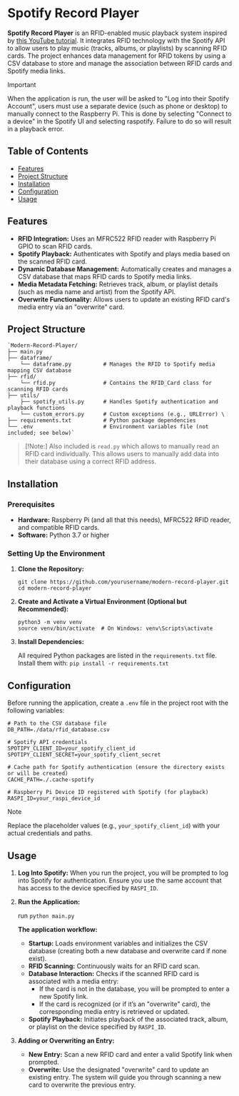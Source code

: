 # Spotify Record Player

**Spotify Record Player** is an RFID-enabled music playback system inspired by [this YouTube tutorial](https://www.youtube.com/watch?v=-jGWjFR936o&t=776s). It integrates RFID technology with the Spotify API to allow users to play music (tracks, albums, or playlists) by scanning RFID cards. The project enhances data management for RFID tokens by using a CSV database to store and manage the association between RFID cards and Spotify media links.

> [!Important]
> When the application is run, the user will be asked to "Log into their Spotify Account", users must use a separate device (such as phone or desktop) to manually connect to the Raspberry Pi. This is done by selecting "Connect to a device" in the Spotify UI and selecting raspotify. Failure to do so will result in a playback error.

## Table of Contents

- [Features](#features)
- [Project Structure](#project-structure)
- [Installation](#installation)
- [Configuration](#configuration)
- [Usage](#usage)

## Features

- **RFID Integration:** Uses an MFRC522 RFID reader with Raspberry Pi GPIO to scan RFID cards.
- **Spotify Playback:** Authenticates with Spotify and plays media based on the scanned RFID card.
- **Dynamic Database Management:** Automatically creates and manages a CSV database that maps RFID cards to Spotify media links.
- **Media Metadata Fetching:** Retrieves track, album, or playlist details (such as media name and artist) from the Spotify API.
- **Overwrite Functionality:** Allows users to update an existing RFID card's media entry via an "overwrite" card.

## Project Structure

```
`Modern-Record-Player/
├── main.py
├── dataframe/
	└── dataframe.py          # Manages the RFID to Spotify media mapping CSV database
├── rfid/
	└── rfid.py               # Contains the RFID_Card class for scanning RFID cards
├── utils/
	├── spotify_utils.py      # Handles Spotify authentication and playback functions
	└── custom_errors.py      # Custom exceptions (e.g., URLError) \
├── requirements.txt          # Python package dependencies
└── .env                      # Environment variables file (not included; see below)`
```

> [!Note:]
> Also included is `read.py` which allows to manually read an RFID card individually. This allows users to manually add data into their database using a correct RFID address.

## Installation

### Prerequisites

- **Hardware:** Raspberry Pi (and all that this needs), MFRC522 RFID reader, and compatible RFID cards.
- **Software:** Python 3.7 or higher

### Setting Up the Environment

1. **Clone the Repository:**

   ```
   git clone https://github.com/yourusername/modern-record-player.git
   cd modern-record-player
   ```

2. **Create and Activate a Virtual Environment (Optional but Recommended):**

   ```
   python3 -m venv venv
   source venv/bin/activate  # On Windows: venv\Scripts\activate
   ```

3. **Install Dependencies:**

   All required Python packages are listed in the `requirements.txt` file. Install them with:
   `pip install -r requirements.txt`

## Configuration

Before running the application, create a `.env` file in the project root with the following variables:

```
# Path to the CSV database file
DB_PATH=./data/rfid_database.csv

# Spotify API credentials
SPOTIPY_CLIENT_ID=your_spotify_client_id SPOTIPY_CLIENT_SECRET=your_spotify_client_secret

# Cache path for Spotify authentication (ensure the directory exists or will be created)
CACHE_PATH=./.cache-spotify

# Raspberry Pi Device ID registered with Spotify (for playback) RASPI_ID=your_raspi_device_id
```

> [!Note]
> Replace the placeholder values (e.g., `your_spotify_client_id`) with your actual credentials and paths.

## Usage

1. **Log Into Spotify:** When you run the project, you will be prompted to log into Spotify for authentication. Ensure you use the same account that has access to the device specified by `RASPI_ID`.

2. **Run the Application:**

   run `python main.py`

   **The application workflow:**

   - **Startup:** Loads environment variables and initializes the CSV database (creating both a new database and overwrite card if none exist).
   - **RFID Scanning:** Continuously waits for an RFID card scan.
   - **Database Interaction:** Checks if the scanned RFID card is associated with a media entry:
     - If the card is not in the database, you will be prompted to enter a new Spotify link.
     - If the card is recognized (or if it’s an "overwrite" card), the corresponding media entry is retrieved or updated.
   - **Spotify Playback:** Initiates playback of the associated track, album, or playlist on the device specified by `RASPI_ID`.

3. **Adding or Overwriting an Entry:**
   - **New Entry:** Scan a new RFID card and enter a valid Spotify link when prompted.
   - **Overwrite:** Use the designated "overwrite" card to update an existing entry. The system will guide you through scanning a new card to overwrite the previous entry.
